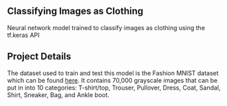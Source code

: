## Classifying Images as Clothing

Neural network model trained to classify images as clothing using the tf.keras API

## Project Details

The dataset used to train and test this model is the Fashion MNIST dataset which can be found [here](https://github.com/zalandoresearch/fashion-mnist). It contains 70,000 grayscale images that can be put in into 10 categories: T-shirt/top, Trouser, Pullover, Dress, Coat, Sandal, Shirt, Sneaker, Bag, and Ankle boot.